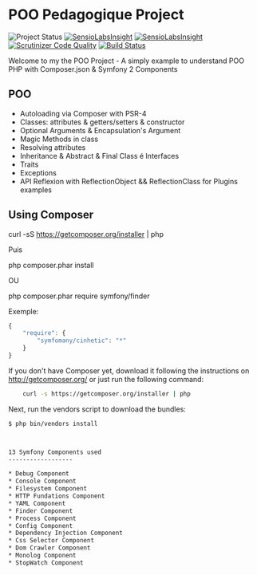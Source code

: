 POO Pedagogique Project
========================

![Project Status](http://stillmaintained.com/lexik/LexikPayboxBundle.png)
[![SensioLabsInsight](https://insight.sensiolabs.com/projects/2b13a8f5-85bb-40a2-a396-286852570e50/mini.png)](https://insight.sensiolabs.com/projects/2b13a8f5-85bb-40a2-a396-286852570e50)
[![SensioLabsInsight](https://insight.sensiolabs.com/projects/2b13a8f5-85bb-40a2-a396-286852570e50/big.png)](https://insight.sensiolabs.com/projects/2b13a8f5-85bb-40a2-a396-286852570e50)
[![Scrutinizer Code Quality](https://scrutinizer-ci.com/g/Symfomany/poo/badges/quality-score.png?b=master)](https://scrutinizer-ci.com/g/Symfomany/poo/?branch=master)
[![Build Status](https://travis-ci.org/Symfomany/poo.svg?branch=master)](https://travis-ci.org/Symfomany/poo)


Welcome to my the POO Project - A simply example to understand POO PHP with Composer.json & Symfony 2 Components


POO
------------------
* Autoloading via Composer with PSR-4
* Classes: attributes & getters/setters & constructor
* Optional Arguments & Encapsulation's Argument
* Magic Methods in class
* Resolving attributes
* Inheritance & Abstract & Final Class é Interfaces
* Traits
* Exceptions
* API Reflexion with ReflectionObject && ReflectionClass for Plugins examples




Using Composer
------------------

curl -sS https://getcomposer.org/installer | php

Puis

 php composer.phar install

OU

php composer.phar require symfony/finder

Exemple:

```js
{
    "require": {
        "symfomany/cinhetic": "*"
    }
}
```

If you don't have Composer yet, download it following the instructions on
http://getcomposer.org/ or just run the following command:

```bash
    curl -s https://getcomposer.org/installer | php
```

Next, run the vendors script to download the bundles:

``` bash
$ php bin/vendors install



13 Symfony Components used
------------------

* Debug Component
* Console Component
* Filesystem Component
* HTTP Fundations Component
* YAML Component
* Finder Component
* Process Component
* Config Component
* Dependency Injection Component
* Css Selector Component
* Dom Crawler Component
* Monolog Component
* StopWatch Component